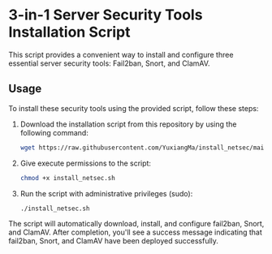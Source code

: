 # 3-in-1 Server Security Tools Installation Script

This script provides a convenient way to install and configure three essential server security tools: Fail2ban, Snort, and ClamAV.

## Usage

To install these security tools using the provided script, follow these steps:

1. Download the installation script from this repository by using the following command:

    ```bash
    wget https://raw.githubusercontent.com/YuxiangMa/install_netsec/main/install_netsec.sh
    ```

2. Give execute permissions to the script:

    ```bash
    chmod +x install_netsec.sh
    ```

3. Run the script with administrative privileges (sudo):

    ```bash
    ./install_netsec.sh
    ```

The script will automatically download, install, and configure fail2ban, Snort, and ClamAV. After completion, you'll see a success message indicating that fail2ban, Snort, and ClamAV have been deployed successfully.

